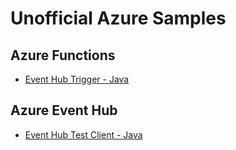 # Unofficial Azure Samples


## Azure Functions
- [Event Hub Trigger - Java](https://github.com/zojovano/azure-samples/tree/master/Functions/EvenHubTrigger/Java/functionseventhub)


## Azure Event Hub

- [Event Hub Test Client - Java](https://github.com/zojovano/azure-samples/tree/master/EvenHub/EvenHubTestClient)